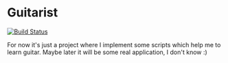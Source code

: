 # Guitarist
[![Build Status](https://travis-ci.org/aistomin/guitarist.svg?branch=master)](https://travis-ci.org/aistomin/guitarist)

For now it's just a project where I implement some scripts which help me to learn guitar. Maybe later it will be some real application, I don't know :)
